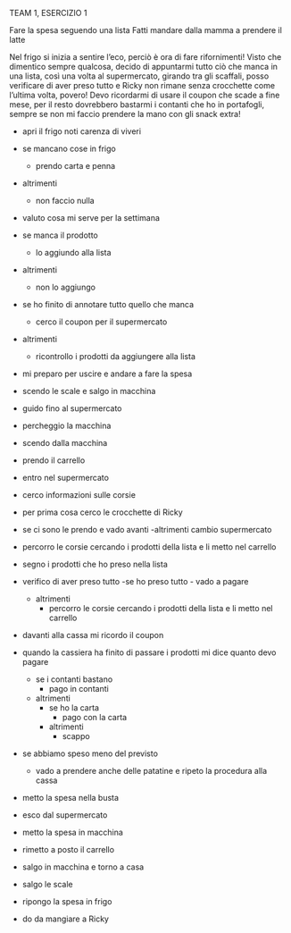TEAM 1, ESERCIZIO 1

Fare la spesa seguendo una lista
Fatti mandare dalla mamma a prendere il latte

Nel frigo si inizia a sentire l’eco, perciò è ora di fare rifornimenti!
Visto che dimentico sempre qualcosa, decido di appuntarmi tutto ciò che manca in una lista, così una volta al supermercato, girando tra gli scaffali, 
posso verificare di aver preso tutto e Ricky non rimane senza crocchette come l’ultima volta, povero! Devo ricordarmi di usare il coupon che scade a fine mese, 
per il resto dovrebbero bastarmi i contanti che ho in portafogli, sempre se non mi faccio prendere la mano con gli snack extra! 

- apri il frigo noti carenza di viveri
- se mancano cose in frigo
    - prendo carta e penna
- altrimenti
    - non faccio nulla

- valuto cosa mi serve per la settimana
- se manca il prodotto
    - lo aggiundo alla lista
- altrimenti
    - non lo aggiungo

- se ho finito di annotare tutto quello che manca 
    - cerco il coupon per il supermercato
- altrimenti
    - ricontrollo i prodotti da aggiungere alla lista

- mi preparo per uscire e andare a fare la spesa
- scendo le scale e salgo in macchina
- guido fino al supermercato
- percheggio la macchina
- scendo dalla macchina
- prendo il carrello
- entro nel supermercato
- cerco informazioni sulle corsie
- per prima cosa cerco le crocchette di Ricky
- se ci sono le prendo e vado avanti
    -altrimenti cambio supermercato
- percorro le corsie cercando i prodotti della lista e li metto nel carrello
- segno i prodotti che ho preso nella lista

- verifico di aver preso tutto
    -se ho preso tutto
        - vado a pagare
    - altrimenti 
        - percorro le corsie cercando i prodotti della lista e li metto nel carrello 

- davanti alla cassa mi ricordo il coupon

- quando la cassiera ha finito di passare i prodotti mi dice quanto devo pagare
    - se i contanti bastano 
        - pago in contanti
    - altrimenti
        - se ho la carta
            - pago con la carta
        - altrimenti
            - scappo

- se abbiamo speso meno del previsto
    - vado a prendere anche delle patatine e ripeto la procedura alla cassa

- metto la spesa nella busta
- esco dal supermercato
- metto la spesa in macchina
- rimetto a posto il carrello
- salgo in macchina e torno a casa
- salgo le scale 
- ripongo la spesa in frigo
- do da mangiare a Ricky
